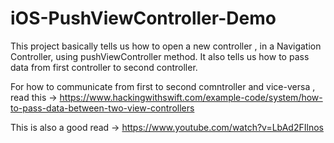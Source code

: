 # iOS-PushViewController-Demo

This project basically tells us how to open a new controller , in a Navigation Controller, using pushViewController method.
It also tells us how to pass data from first controller to second controller.

For how to communicate from first to second comntroller and vice-versa , read this -> https://www.hackingwithswift.com/example-code/system/how-to-pass-data-between-two-view-controllers


This is also a good read -> https://www.youtube.com/watch?v=LbAd2FIlnos
